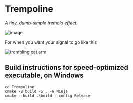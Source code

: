 # Trempoline

*A tiny, dumb-simple tremolo effect.*

![image](https://user-images.githubusercontent.com/22452178/185718394-96cb6eb0-72e6-4f6c-af2b-cc31941e49bc.png)


For when you want your signal to go like this

![trembling cat arm](https://media.giphy.com/media/fDZ7ZkuKvk1Rm/giphy.gif)


## Build instructions for speed-optimized executable, on Windows
```
cd Trempoline
cmake -B build -S . -G Ninja
cmake --build .\build --config Release
```
